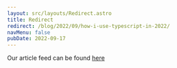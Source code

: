 ```yaml
---
layout: src/layouts/Redirect.astro
title: Redirect
redirect: /blog/2022/09/how-i-use-typescript-in-2022/
navMenu: false
pubDate: 2022-09-17
---
```

<div>
Our article feed can be found <a href="/blog/2022/09/how-i-use-typescript-in-2022/">here</a>
</div>
